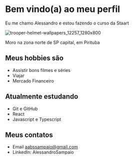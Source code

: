 #  Bem vindo(a) ao meu perfil

Eu me  chamo Alessandro e estou fazendo o curso da Staart

![trooper-helmet-wallpapers_12257_1280x800](https://user-images.githubusercontent.com/107893383/175148352-336cd96f-e2f9-463c-904e-ffb06df088ea.jpg)

Moro na zona norte de SP capital, em Pirituba

##  Meus hobbies são

- Assistir bons filmes e séries
- Viajar
- Mercado Financeiro

## Atualmente estudando

- Git e GitHub
- React
- Javascript e Typescript

## Meus contatos

- Email aabssampaio@gmail.com
- LinkedIn: AlessandroSampaio
